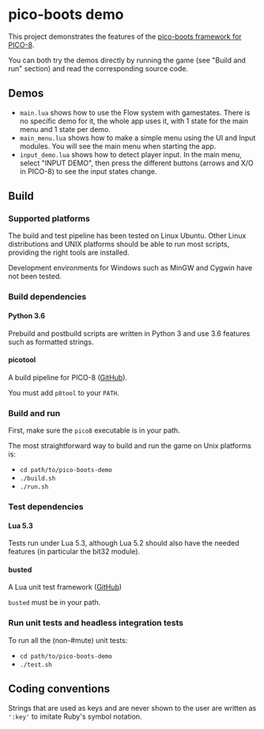 # pico-boots demo

This project demonstrates the features of the [pico-boots framework for PICO-8](https://github.com/hsandt/pico-boots).

You can both try the demos directly by running the game (see "Build and run" section) and read the corresponding source code.

## Demos

* `main.lua` shows how to use the Flow system with gamestates. There is no specific demo for it, the whole app uses it, with 1 state for the main menu and 1 state per demo.
* `main_menu.lua` shows how to make a simple menu using the UI and Input modules. You will see the main menu when starting the app.
* `input_demo.lua` shows how to detect player input. In the main menu, select "INPUT DEMO", then press the different buttons (arrows and X/O in PICO-8) to see the input states change.

## Build

### Supported platforms

The build and test pipeline has been tested on Linux Ubuntu. Other Linux distributions and UNIX platforms should be able to run most scripts, providing the right tools are installed.

Development environments for Windows such as MinGW and Cygwin have not been tested.

### Build dependencies

#### Python 3.6

Prebuild and postbuild scripts are written in Python 3 and use 3.6 features such as formatted strings.

#### picotool

A build pipeline for PICO-8 ([GitHub](https://github.com/dansanderson/picotool)).

You must add `p8tool` to your `PATH`.

### Build and run

First, make sure the `pico8` executable is in your path.

The most straightforward way to build and run the game on Unix platforms is:

* `cd path/to/pico-boots-demo`
* `./build.sh`
* `./run.sh`

### Test dependencies

#### Lua 5.3

Tests run under Lua 5.3, although Lua 5.2 should also have the needed features (in particular the bit32 module).

#### busted

A Lua unit test framework ([GitHub](https://github.com/Olivine-Labs/busted))

`busted` must be in your path.

### Run unit tests and headless integration tests

To run all the (non-#mute) unit tests:

* `cd path/to/pico-boots-demo`
* `./test.sh`

## Coding conventions

Strings that are used as keys and are never shown to the user are written as `':key'` to imitate Ruby's symbol notation.
